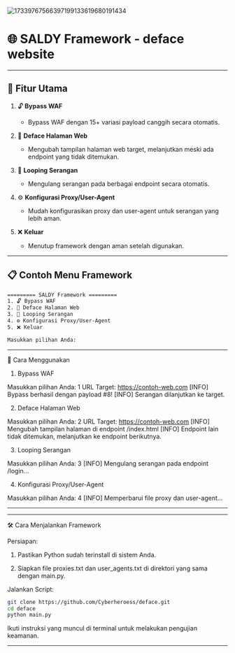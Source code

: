 ![17339767566397199133619680191434](https://github.com/user-attachments/assets/c15a3c09-a7e1-4297-8875-e5af10878f27)

# 🌐 **SALDY Framework** - deface website
---

## 🚀 **Fitur Utama**

1. 🔓 **Bypass WAF**  
   - Bypass WAF dengan 15+ variasi payload canggih secara otomatis.

2. 🎨 **Deface Halaman Web**  
   - Mengubah tampilan halaman web target, melanjutkan meski ada endpoint yang tidak ditemukan.

3. 🔁 **Looping Serangan**  
   - Mengulang serangan pada berbagai endpoint secara otomatis.

4. ⚙️ **Konfigurasi Proxy/User-Agent**  
   - Mudah konfigurasikan proxy dan user-agent untuk serangan yang lebih aman.

5. ❌ **Keluar**  
   - Menutup framework dengan aman setelah digunakan.

---

## 📋 **Contoh Menu Framework**

```bash
========= SALDY Framework =========
1. 🔓 Bypass WAF  
2. 🎨 Deface Halaman Web  
3. 🔁 Looping Serangan  
4. ⚙️ Konfigurasi Proxy/User-Agent  
5. ❌ Keluar  

Masukkan pilihan Anda:

```
---

📌 Cara Menggunakan

1. Bypass WAF

Masukkan pilihan Anda: 1
URL Target: https://contoh-web.com
[INFO] Bypass berhasil dengan payload #8!
[INFO] Serangan dilanjutkan ke target.

2. Deface Halaman Web

Masukkan pilihan Anda: 2
URL Target: https://contoh-web.com
[INFO] Mengubah tampilan halaman di endpoint /index.html
[INFO] Endpoint lain tidak ditemukan, melanjutkan ke endpoint berikutnya.

3. Looping Serangan

Masukkan pilihan Anda: 3
[INFO] Mengulang serangan pada endpoint /login...

4. Konfigurasi Proxy/User-Agent

Masukkan pilihan Anda: 4
[INFO] Memperbarui file proxy dan user-agent...


---
---

🛠️ Cara Menjalankan Framework

Persiapan:

1. Pastikan Python sudah terinstall di sistem Anda.


2. Siapkan file proxies.txt dan user_agents.txt di direktori yang sama dengan main.py.



Jalankan Script:
```bash
git clone https://github.com/Cyberheroess/deface.git
cd deface
python main.py
```
Ikuti instruksi yang muncul di terminal untuk melakukan pengujian keamanan.

---
